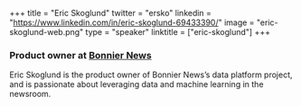 +++
title = "Eric Skoglund"
twitter = "ersko"
linkedin = "https://www.linkedin.com/in/eric-skoglund-69433390/"
image = "eric-skoglund-web.png"
type = "speaker"
linktitle = ["eric-skoglund"]
+++

<h3>Product owner at <a href="#" target ="_blank">Bonnier News</a></h3>

<p>Eric Skoglund is the product owner of Bonnier News’s data platform project, and is passionate about leveraging data and machine learning in the newsroom.</p>
